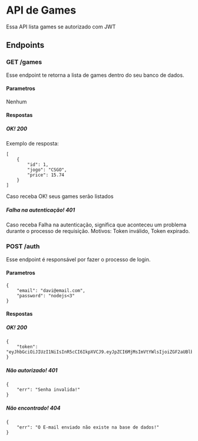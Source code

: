 # API de Games
Essa API lista games se autorizado com JWT
## Endpoints
### GET /games
Esse endpoint te retorna a lista de games dentro do seu banco de dados.
#### Parametros
Nenhum
#### Respostas
##### OK! 200
Exemplo de resposta:
```
[
    {
        "id": 1,
        "jogo": "CSGO",
        "price": 15.74
    }
]
```
Caso receba OK! seus games serão listados
##### Falha na autenticação! 401
Caso receba Falha na autenticação, significa que aconteceu um problema durante o processo de requisição. Motivos: Token inválido, Token expirado.

### POST /auth
Esse endpoint é responsável por fazer o processo de login.
#### Parametros
```
{
    "email": "davi@email.com",
    "password": "nodejs<3" 
}
```
#### Respostas 
##### OK! 200
``` 
{
    "token": "eyJhbGciOiJIUzI1NiIsInR5cCI6IkpXVCJ9.eyJpZCI6MjMsImVtYWlsIjoiZGF2aUBlbWFpbC5jb20iLCJpYXQiOjE2ODQ4NzA2NDMsImV4cCI6MTY4NTA0MzQ0M30.3fgw5DVF00_w7LwXr7CavFop_5RuVJyvBo8_6oDzvuk"
}
```
##### Não autorizado! 401
```
{
    "err": "Senha invalida!"
}
```
##### Não encontrado! 404
```
{
    "err": "O E-mail enviado não existe na base de dados!"
}
```
